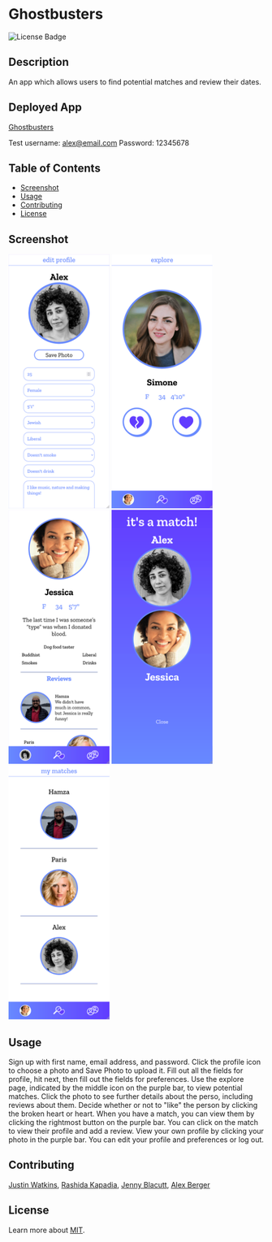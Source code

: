 
# Ghostbusters

![License Badge](https://img.shields.io/badge/license-MIT-blue)

## Description
An app which allows users to find potential matches and review their dates.

## Deployed App
[Ghostbusters](https://sleepy-peak-62717.herokuapp.com/)

Test username: alex@email.com
Password: 12345678
  
## Table of Contents
- [Screenshot](#screenshot)
- [Usage](#usage)
- [Contributing](#contributing)
- [License](#license)
  
## Screenshot

<img src='./screenshots/screenshot1.png' height='500px'> <img src='./screenshots/screenshot2.png' height='500px'> <img src='./screenshots/screenshot3.png' height='500px'> <img src='./screenshots/screenshot4.png' height='500px'> <img src='./screenshots/screenshot5.png' height='500px'>

  
## Usage
Sign up with first name, email address, and password. Click the profile icon to choose a photo and Save Photo to upload it. Fill out all the fields for profile, hit next, then fill out the fields for preferences. Use the explore page, indicated by the middle icon on the purple bar, to view potential matches. Click the photo to see further details about the perso, including reviews about them. Decide whether or not to "like" the person by clicking the broken heart or heart. When you have a match, you can view them by clicking the rightmost button on the purple bar. You can click on the match to view their profile and add a review. View your own profile by clicking your photo in the purple bar. You can edit your profile and preferences or log out.
 
## Contributing
[Justin Watkins](https://github.com/JWatkins28), [Rashida Kapadia](https://github.com/rashida53), [Jenny Blacutt](https://github.com/itsjennyb), [Alex Berger](https://github.com/aberger3647)

## License
Learn more about [MIT](https://choosealicense.com/licenses/mit/).
